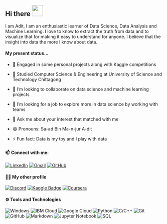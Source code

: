 ## Hi there <img src="https://raw.githubusercontent.com/MartinHeinz/MartinHeinz/master/wave.gif" width="35px">

I am Adit, I am an enthusiastic learner of Data Science, Data Analysis and Machine Learning. I love to know to extract the truth from data and to visualize that for making it easy to understand for anyone. I believe that the insight into data the more I know about data. 


#### My present status...

- 🔭 Engaged in some personal projects along with Kaggle competitions

- 🌱 Studied Computer Science & Engineering at University of Science and Technology Chittagong

- 👯 I’m looking to collaborate on data science and machine learning projects

- 🤔 I’m looking for a job to explore more in data science by working with teams

- 💬 Ask me about your interest that matched with me

- 😄 Pronouns: Sa-ad Bin Ma-n-jur A-dit

- ⚡ Fun fact: Data is my toy and I play with data


#### 📫 Connect with me:

[![LinkedIn](https://img.shields.io/badge/--linkedin?label=LinkedIn&logo=LinkedIn&style=social)](https://www.linkedin.com/in/saadbinmanjuradit)
[![Gmail](https://img.shields.io/badge/--linkedin?label=Gmail&logo=gmail&style=social)](mailto:work.saadbinmanjuradit@gmail.com)
[![GitHub](https://img.shields.io/badge/--github?label=Github&logo=GitHub&style=social)](https://github.com/saadbinmanjur)


#### 👨‍💻 My other profile

[![Discord](https://img.shields.io/discord/591914197219016707.svg?label=&logo=discord&logoColor=ffffff&color=7389D8&labelColor=6A7EC2)](https://discord.gg/hz4cP7SY)
[![Kaggle Badge](https://img.shields.io/badge/Kaggle-Adit-blue)](https://www.kaggle.com/aditeloo)
[![Coursera](https://img.shields.io/badge/--dev?label=Coursera&logo=coursera&style=social)](https://www.coursera.org/user/a47412f16586e575f7118bfaf364fe21)


#### ⚙ Tools and Technologies

![Windows](https://img.shields.io/badge/-Windows-333333?style=flat&logo=windows)
![IBM Cloud](https://img.shields.io/badge/-IBM%20Cloud-333333?style=flat&logo=ibm)
![Google Cloud](https://img.shields.io/badge/-Google%20Cloud-333333?style=flat&logo=google-cloud)
![Python](https://img.shields.io/badge/-Python-333333?style=flat&logo=python)
![C/C++](https://img.shields.io/badge/-C/C++-333333?style=flat&logo=c)
![Git](https://img.shields.io/badge/-Git-333333?style=flat&logo=git)
![GitHub](https://img.shields.io/badge/-GitHub-333333?style=flat&logo=github)
![Markdown](https://img.shields.io/badge/-Markdown-333333?style=flat&logo=markdown)
![Jupyter Notebook](https://img.shields.io/badge/-Jupyter%20Notebook-333333?style=flat&logo=jupyter)
![SQL](https://img.shields.io/badge/-SQL-333333?style=flat)
